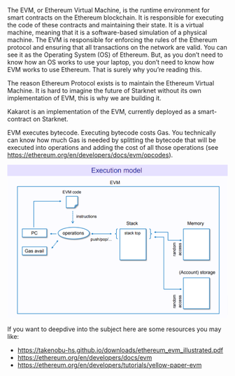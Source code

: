 The EVM, or Ethereum Virtual Machine, is the runtime environment for smart contracts on the Ethereum blockchain. It is responsible for executing the code of these contracts and maintaining their state. It is a virtual machine, meaning that it is a software-based simulation of a physical machine. The EVM is responsible for enforcing the rules of the Ethereum protocol and ensuring that all transactions on the network are valid.
You can see it as the Operating System (OS) of Ethereum. But, as you don’t need to know how an OS works to use your laptop, you don’t need to know how EVM works to use Ethereum. That is surely why you’re reading this.

The reason Ethereum Protocol exists is to maintain the Ethereum Virtual Machine. It is hard to imagine the future of Starknet without its own implementation of EVM, this is why we are building it.

Kakarot is an implementation of the EVM, currently deployed as a smart-contract on Starknet.

EVM executes bytecode. Executing bytecode costs Gas. You technically can know how much Gas is needed by splitting the bytecode that will be executed into operations and adding the cost of all those operations (see https://ethereum.org/en/developers/docs/evm/opcodes).

![EVM execution model](img/evm_exec_model.png)

If you want to deepdive into the subject here are some resources you may like:
- https://takenobu-hs.github.io/downloads/ethereum_evm_illustrated.pdf
- https://ethereum.org/en/developers/docs/evm
- https://ethereum.org/en/developers/tutorials/yellow-paper-evm
